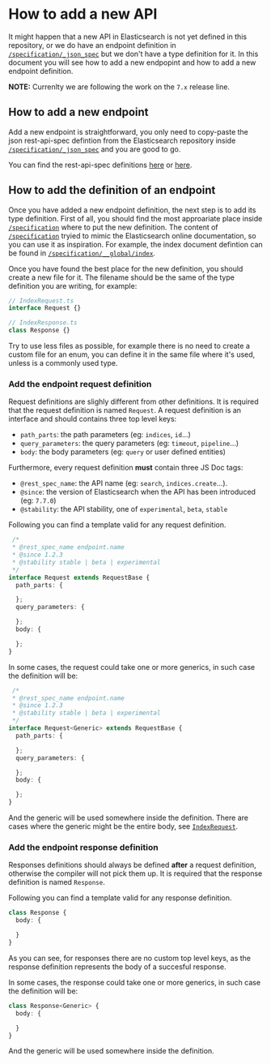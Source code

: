 # How to add a new API

It might happen that a new API in Elasticsearch is not yet defined
in this repository, or we do have an endpoint definition in [`/specification/_json_spec`](../specification/_json_spec)
but we don't have a type definition for it.
In this document you will see how to add a new endpopint and how to add a new endpoint definition.

**NOTE:** Currenlty we are following the work on the `7.x` release line.

## How to add a new endpoint

Add a new endpoint is straightforward, you only need to copy-paste the json rest-api-spec defintion
from the Elasticsearch repository inside [`/specification/_json_spec`](../specification/_json_spec)
and you are good to go.

You can find the rest-api-spec definitions [here](https://github.com/elastic/elasticsearch/tree/7.x/rest-api-spec/src/main/resources/rest-api-spec/api)
or [here](https://github.com/elastic/elasticsearch/tree/7.x/x-pack/plugin/src/test/resources/rest-api-spec/api).

## How to add the definition of an endpoint

Once you have added a new endpoint definition, the next step is to add its type definition.
First of all, you should find the most approariate place inside [`/specification`](../specification)
where to put the new definition. The content of [`/specification`](../specification)
tryied to mimic the Elasticsearch online documentation, so you can use it as inspiration.
For example, the index document defintion can be found in [`/specification/__global/index`](../specification/__global/index).

Once you have found the best place for the new definition, you should create a new file for it.
The filename should be the same of the type definition you are writing, for example:

```ts
// IndexRequest.ts
interface Request {}
```

```ts
// IndexResponse.ts
class Response {}
```

Try to use less files as possible, for example there is no need to create a custom file for an enum,
you can define it in the same file where it's used, unless is a commonly used type.

### Add the endpoint request definition

Request definitions are slighly different from other definitions.
It is required that the request definition is named `Request`.
A request definition is an interface and should contains three top level keys:

- `path_parts`: the path parameters (eg: `indices`, `id`...)
- `query_parameters`: the query parameters (eg: `timeout`, `pipeline`...)
- `body`: the body parameters (eg: `query` or user defined entities)

Furthermore, every request definition **must** contain three JS Doc tags:

- `@rest_spec_name`: the API name (eg: `search`, `indices.create`...).
- `@since`: the version of Elasticsearch when the API has been introduced (eg: `7.7.0`)
- `@stability`: the API stability, one of `experimental`, `beta`, `stable`

Following you can find a template valid for any request definition.

```ts
 /*
 * @rest_spec_name endpoint.name
 * @since 1.2.3
 * @stability stable | beta | experimental
 */
interface Request extends RequestBase {
  path_parts: {

  };
  query_parameters: {

  };
  body: {

  };
}
```

In some cases, the request could take one or more generics, in such case the definition will be:
```ts
 /*
 * @rest_spec_name endpoint.name
 * @since 1.2.3
 * @stability stable | beta | experimental
 */
interface Request<Generic> extends RequestBase {
  path_parts: {

  };
  query_parameters: {

  };
  body: {

  };
}
```
And the generic will be used somewhere inside the definition.
There are cases where the generic might be the entire body, see [`IndexRequest`](../specification/__global/index/IndexRequest.ts).

### Add the endpoint response definition

Responses definitions should always be defined **after** a request definition,
otherwise the compiler will not pick them up. It is required that the response
definition is named `Response`.

Following you can find a template valid for any response definition.

```ts
class Response {
  body: {

  }
}
```

As you can see, for responses there are no custom top level keys, as the
response definition represents the body of a succesful response.

In some cases, the response could take one or more generics, in such case the definition will be:
```ts
class Response<Generic> {
  body: {

  }
}
```
And the generic will be used somewhere inside the definition.
